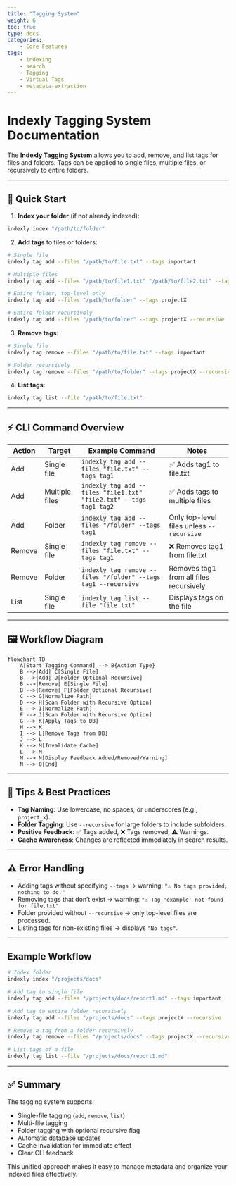 ```yaml
---
title: "Tagging System"
weight: 6
toc: true
type: docs
categories:
    - Core Features
tags:
    - indexing
    - search
    - Tagging
    - Virtual Tags
    - metadata-extraction
---
```


# Indexly Tagging System Documentation

The **Indexly Tagging System** allows you to add, remove, and list tags for files and folders. Tags can be applied to single files, multiple files, or recursively to entire folders.

---

## 🚀 Quick Start

1. **Index your folder** (if not already indexed):

```bash
indexly index "/path/to/folder"
````

2. **Add tags** to files or folders:

```bash
# Single file
indexly tag add --files "/path/to/file.txt" --tags important

# Multiple files
indexly tag add --files "/path/to/file1.txt" "/path/to/file2.txt" --tags report

# Entire folder, top-level only
indexly tag add --files "/path/to/folder" --tags projectX

# Entire folder recursively
indexly tag add --files "/path/to/folder" --tags projectX --recursive
```

3. **Remove tags**:

```bash
# Single file
indexly tag remove --files "/path/to/file.txt" --tags important

# Folder recursively
indexly tag remove --files "/path/to/folder" --tags projectX --recursive
```

4. **List tags**:

```bash
indexly tag list --file "/path/to/file.txt"
```

---

## ⚡ CLI Command Overview

| Action | Target         | Example Command                                                    | Notes                                     |
| ------ | -------------- | ------------------------------------------------------------------ | ----------------------------------------- |
| Add    | Single file    | `indexly tag add --files "file.txt" --tags tag1`                   | ✅ Adds tag1 to file.txt                   |
| Add    | Multiple files | `indexly tag add --files "file1.txt" "file2.txt" --tags tag1 tag2` | ✅ Adds tags to multiple files             |
| Add    | Folder         | `indexly tag add --files "/folder" --tags tag1`                    | Only top-level files unless `--recursive` |
| Remove | Single file    | `indexly tag remove --files "file.txt" --tags tag1`                | ❌ Removes tag1 from file.txt              |
| Remove | Folder         | `indexly tag remove --files "/folder" --tags tag1 --recursive`     | Removes tag1 from all files recursively   |
| List   | Single file    | `indexly tag list --file "file.txt"`                               | Displays tags on the file                 |

---

## 🖼️ Workflow Diagram

```mermaid
flowchart TD
    A[Start Tagging Command] --> B{Action Type}
    B -->|Add| C[Single File]
    B -->|Add| D[Folder Optional Recursive]
    B -->|Remove| E[Single File]
    B -->|Remove| F[Folder Optional Recursive]
    C --> G[Normalize Path]
    D --> H[Scan Folder with Recursive Option]
    E --> I[Normalize Path]
    F --> J[Scan Folder with Recursive Option]
    G --> K[Apply Tags to DB]
    H --> K
    I --> L[Remove Tags from DB]
    J --> L
    K --> M[Invalidate Cache]
    L --> M
    M --> N[Display Feedback Added/Removed/Warning]
    N --> O[End]

```

---

## 📝 Tips & Best Practices

* **Tag Naming**: Use lowercase, no spaces, or underscores (e.g., `project_x`).
* **Folder Tagging**: Use `--recursive` for large folders to include subfolders.
* **Positive Feedback**: ✅ Tags added, ❌ Tags removed, ⚠️ Warnings.
* **Cache Awareness**: Changes are reflected immediately in search results.

---

## ⚠️ Error Handling

* Adding tags without specifying `--tags` → warning: `"⚠️ No tags provided, nothing to do."`
* Removing tags that don’t exist → warning: `"⚠️ Tag 'example' not found for file.txt"`
* Folder provided without `--recursive` → only top-level files are processed.
* Listing tags for non-existing files → displays `"No tags"`.

---

## Example Workflow

```bash
# Index folder
indexly index "/projects/docs"

# Add tag to single file
indexly tag add --files "/projects/docs/report1.md" --tags important

# Add tag to entire folder recursively
indexly tag add --files "/projects/docs" --tags projectX --recursive

# Remove a tag from a folder recursively
indexly tag remove --files "/projects/docs" --tags projectX --recursive

# List tags of a file
indexly tag list --file "/projects/docs/report1.md"
```

---

## ✅ Summary

The tagging system supports:

* Single-file tagging (`add`, `remove`, `list`)
* Multi-file tagging
* Folder tagging with optional recursive flag
* Automatic database updates
* Cache invalidation for immediate effect
* Clear CLI feedback

This unified approach makes it easy to manage metadata and organize your indexed files effectively.

